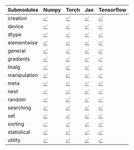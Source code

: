 | Submodules   | Numpy                                                                                                                           | Torch                                                                                                                           | Jax                                                                                                                             | Tensorflow                                                                                                                      |
|:-------------|:--------------------------------------------------------------------------------------------------------------------------------|:--------------------------------------------------------------------------------------------------------------------------------|:--------------------------------------------------------------------------------------------------------------------------------|:--------------------------------------------------------------------------------------------------------------------------------|
| creation     | <a href="https://github.com/unifyai/ivy/runs/8286402672?check_suite_focus=true" rel="noopener noreferrer" target="_blank">✅</a> | <a href="https://github.com/unifyai/ivy/runs/8286403506?check_suite_focus=true" rel="noopener noreferrer" target="_blank">✅</a> | <a href="https://github.com/unifyai/ivy/runs/8286404134?check_suite_focus=true" rel="noopener noreferrer" target="_blank">✅</a> | <a href="https://github.com/unifyai/ivy/runs/8286404770?check_suite_focus=true" rel="noopener noreferrer" target="_blank">✅</a> |
| device       | <a href="https://github.com/unifyai/ivy/runs/8286402741?check_suite_focus=true" rel="noopener noreferrer" target="_blank">✅</a> | <a href="https://github.com/unifyai/ivy/runs/8286403555?check_suite_focus=true" rel="noopener noreferrer" target="_blank">✅</a> | <a href="https://github.com/unifyai/ivy/runs/8286404158?check_suite_focus=true" rel="noopener noreferrer" target="_blank">✅</a> | <a href="https://github.com/unifyai/ivy/runs/8286404831?check_suite_focus=true" rel="noopener noreferrer" target="_blank">✅</a> |
| dtype        | <a href="https://github.com/unifyai/ivy/runs/8286402799?check_suite_focus=true" rel="noopener noreferrer" target="_blank">✅</a> | <a href="https://github.com/unifyai/ivy/runs/8286403595?check_suite_focus=true" rel="noopener noreferrer" target="_blank">✅</a> | <a href="https://github.com/unifyai/ivy/runs/8286404184?check_suite_focus=true" rel="noopener noreferrer" target="_blank">✅</a> | <a href="https://github.com/unifyai/ivy/runs/8286404880?check_suite_focus=true" rel="noopener noreferrer" target="_blank">✅</a> |
| elementwise  | <a href="https://github.com/unifyai/ivy/runs/8286402849?check_suite_focus=true" rel="noopener noreferrer" target="_blank">✅</a> | <a href="https://github.com/unifyai/ivy/runs/8286403645?check_suite_focus=true" rel="noopener noreferrer" target="_blank">✅</a> | <a href="https://github.com/unifyai/ivy/runs/8286404217?check_suite_focus=true" rel="noopener noreferrer" target="_blank">✅</a> | <a href="https://github.com/unifyai/ivy/runs/8286404945?check_suite_focus=true" rel="noopener noreferrer" target="_blank">✅</a> |
| general      | <a href="https://github.com/unifyai/ivy/runs/8286402905?check_suite_focus=true" rel="noopener noreferrer" target="_blank">✅</a> | <a href="https://github.com/unifyai/ivy/runs/8286403682?check_suite_focus=true" rel="noopener noreferrer" target="_blank">✅</a> | <a href="https://github.com/unifyai/ivy/runs/8286404246?check_suite_focus=true" rel="noopener noreferrer" target="_blank">✅</a> | <a href="https://github.com/unifyai/ivy/runs/8286405002?check_suite_focus=true" rel="noopener noreferrer" target="_blank">✅</a> |
| gradients    | <a href="https://github.com/unifyai/ivy/runs/8286402968?check_suite_focus=true" rel="noopener noreferrer" target="_blank">✅</a> | <a href="https://github.com/unifyai/ivy/runs/8286403719?check_suite_focus=true" rel="noopener noreferrer" target="_blank">✅</a> | <a href="https://github.com/unifyai/ivy/runs/8286404292?check_suite_focus=true" rel="noopener noreferrer" target="_blank">✅</a> | <a href="https://github.com/unifyai/ivy/runs/8286405043?check_suite_focus=true" rel="noopener noreferrer" target="_blank">✅</a> |
| linalg       | <a href="https://github.com/unifyai/ivy/runs/8286403028?check_suite_focus=true" rel="noopener noreferrer" target="_blank">✅</a> | <a href="https://github.com/unifyai/ivy/runs/8286403770?check_suite_focus=true" rel="noopener noreferrer" target="_blank">✅</a> | <a href="https://github.com/unifyai/ivy/runs/8286404326?check_suite_focus=true" rel="noopener noreferrer" target="_blank">✅</a> | <a href="https://github.com/unifyai/ivy/runs/8286405370?check_suite_focus=true" rel="noopener noreferrer" target="_blank">✅</a> |
| manipulation | <a href="https://github.com/unifyai/ivy/runs/8286403093?check_suite_focus=true" rel="noopener noreferrer" target="_blank">✅</a> | <a href="https://github.com/unifyai/ivy/runs/8286403811?check_suite_focus=true" rel="noopener noreferrer" target="_blank">✅</a> | <a href="https://github.com/unifyai/ivy/runs/8286404355?check_suite_focus=true" rel="noopener noreferrer" target="_blank">✅</a> | <a href="https://github.com/unifyai/ivy/runs/8286405409?check_suite_focus=true" rel="noopener noreferrer" target="_blank">✅</a> |
| meta         | <a href="https://github.com/unifyai/ivy/runs/8286403143?check_suite_focus=true" rel="noopener noreferrer" target="_blank">✅</a> | <a href="https://github.com/unifyai/ivy/runs/8286403850?check_suite_focus=true" rel="noopener noreferrer" target="_blank">✅</a> | <a href="https://github.com/unifyai/ivy/runs/8286404401?check_suite_focus=true" rel="noopener noreferrer" target="_blank">✅</a> | <a href="https://github.com/unifyai/ivy/runs/8286405444?check_suite_focus=true" rel="noopener noreferrer" target="_blank">✅</a> |
| nest         | <a href="https://github.com/unifyai/ivy/runs/8286403194?check_suite_focus=true" rel="noopener noreferrer" target="_blank">✅</a> | <a href="https://github.com/unifyai/ivy/runs/8286403902?check_suite_focus=true" rel="noopener noreferrer" target="_blank">✅</a> | <a href="https://github.com/unifyai/ivy/runs/8286404438?check_suite_focus=true" rel="noopener noreferrer" target="_blank">✅</a> | <a href="https://github.com/unifyai/ivy/runs/8286405465?check_suite_focus=true" rel="noopener noreferrer" target="_blank">✅</a> |
| random       | <a href="https://github.com/unifyai/ivy/runs/8286403242?check_suite_focus=true" rel="noopener noreferrer" target="_blank">✅</a> | <a href="https://github.com/unifyai/ivy/runs/8286403932?check_suite_focus=true" rel="noopener noreferrer" target="_blank">✅</a> | <a href="https://github.com/unifyai/ivy/runs/8286404480?check_suite_focus=true" rel="noopener noreferrer" target="_blank">✅</a> | <a href="https://github.com/unifyai/ivy/runs/8286405497?check_suite_focus=true" rel="noopener noreferrer" target="_blank">✅</a> |
| searching    | <a href="https://github.com/unifyai/ivy/runs/8286403280?check_suite_focus=true" rel="noopener noreferrer" target="_blank">✅</a> | <a href="https://github.com/unifyai/ivy/runs/8286403967?check_suite_focus=true" rel="noopener noreferrer" target="_blank">✅</a> | <a href="https://github.com/unifyai/ivy/runs/8286404516?check_suite_focus=true" rel="noopener noreferrer" target="_blank">✅</a> | <a href="https://github.com/unifyai/ivy/runs/8286405532?check_suite_focus=true" rel="noopener noreferrer" target="_blank">✅</a> |
| set          | <a href="https://github.com/unifyai/ivy/runs/8286403327?check_suite_focus=true" rel="noopener noreferrer" target="_blank">✅</a> | <a href="https://github.com/unifyai/ivy/runs/8286403998?check_suite_focus=true" rel="noopener noreferrer" target="_blank">✅</a> | <a href="https://github.com/unifyai/ivy/runs/8286404587?check_suite_focus=true" rel="noopener noreferrer" target="_blank">✅</a> | <a href="https://github.com/unifyai/ivy/runs/8286405563?check_suite_focus=true" rel="noopener noreferrer" target="_blank">✅</a> |
| sorting      | <a href="https://github.com/unifyai/ivy/runs/8286403373?check_suite_focus=true" rel="noopener noreferrer" target="_blank">✅</a> | <a href="https://github.com/unifyai/ivy/runs/8286404035?check_suite_focus=true" rel="noopener noreferrer" target="_blank">✅</a> | <a href="https://github.com/unifyai/ivy/runs/8286404630?check_suite_focus=true" rel="noopener noreferrer" target="_blank">✅</a> | <a href="https://github.com/unifyai/ivy/runs/8286405598?check_suite_focus=true" rel="noopener noreferrer" target="_blank">✅</a> |
| statistical  | <a href="https://github.com/unifyai/ivy/runs/8286403420?check_suite_focus=true" rel="noopener noreferrer" target="_blank">✅</a> | <a href="https://github.com/unifyai/ivy/runs/8286404065?check_suite_focus=true" rel="noopener noreferrer" target="_blank">✅</a> | <a href="https://github.com/unifyai/ivy/runs/8286404675?check_suite_focus=true" rel="noopener noreferrer" target="_blank">✅</a> | <a href="https://github.com/unifyai/ivy/runs/8286405633?check_suite_focus=true" rel="noopener noreferrer" target="_blank">✅</a> |
| utility      | <a href="https://github.com/unifyai/ivy/runs/8286403466?check_suite_focus=true" rel="noopener noreferrer" target="_blank">✅</a> | <a href="https://github.com/unifyai/ivy/runs/8286404098?check_suite_focus=true" rel="noopener noreferrer" target="_blank">✅</a> | <a href="https://github.com/unifyai/ivy/runs/8286404717?check_suite_focus=true" rel="noopener noreferrer" target="_blank">✅</a> | <a href="https://github.com/unifyai/ivy/runs/8286405675?check_suite_focus=true" rel="noopener noreferrer" target="_blank">✅</a> |